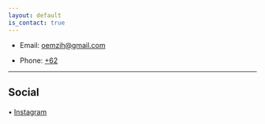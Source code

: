 ```yaml
---
layout: default
is_contact: true
---
```


* Email: [oemzih@gmail.com](mailto:oemzih@gmail.com)

* Phone: [+62](tel:+6287714745440)

---


## Social

• [Instagram](https://instagram.com/thismootsga)
ㅤㅤ
ㅤ
ㅤ
ㅤ
ㅤ
ㅤ
